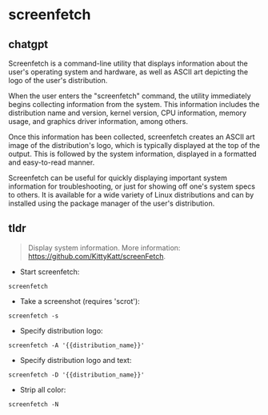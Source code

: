 # screenfetch 
## chatgpt 
Screenfetch is a command-line utility that displays information about the user's operating system and hardware, as well as ASCII art depicting the logo of the user's distribution.

When the user enters the "screenfetch" command, the utility immediately begins collecting information from the system. This information includes the distribution name and version, kernel version, CPU information, memory usage, and graphics driver information, among others.

Once this information has been collected, screenfetch creates an ASCII art image of the distribution's logo, which is typically displayed at the top of the output. This is followed by the system information, displayed in a formatted and easy-to-read manner.

Screenfetch can be useful for quickly displaying important system information for troubleshooting, or just for showing off one's system specs to others. It is available for a wide variety of Linux distributions and can by installed using the package manager of the user's distribution. 

## tldr 
 
> Display system information.
> More information: <https://github.com/KittyKatt/screenFetch>.

- Start screenfetch:

`screenfetch`

- Take a screenshot (requires 'scrot'):

`screenfetch -s`

- Specify distribution logo:

`screenfetch -A '{{distribution_name}}'`

- Specify distribution logo and text:

`screenfetch -D '{{distribution_name}}'`

- Strip all color:

`screenfetch -N`
